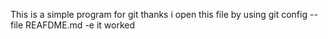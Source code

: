 This is a simple program for git
thanks
i open this file by using
git config --file REAFDME.md -e
it worked